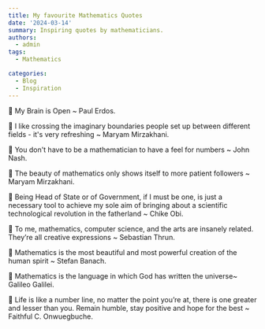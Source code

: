 ```yaml
---
title: My favourite Mathematics Quotes
date: '2024-03-14'
summary: Inspiring quotes by mathematicians.
authors:
  - admin
tags:
  - Mathematics

categories:
  - Blog
  - Inspiration
---
```


🤗 My Brain is Open ~ Paul Erdos. 

🤗 I like crossing the imaginary boundaries people set up between different fields - it's very refreshing ~ Maryam Mirzakhani.

🤗 You don't have to be a mathematician to have a feel for numbers ~ John Nash. 

 🤗 The beauty of mathematics only shows itself to more patient followers ~ Maryam Mirzakhani. 

🤗 Being Head of State or of Government, if I must be one, is just a necessary tool to achieve my sole aim of bringing about a scientific technological revolution in the fatherland ~ Chike Obi. 

🤗 To me, mathematics, computer science, and the arts are insanely related. They’re all creative expressions ~ Sebastian Thrun.

🤗 Mathematics is the most beautiful and most powerful creation of the human spirit ~ Stefan Banach. 

🤗 Mathematics is the language in which God has written the universe~ Galileo Galilei.

🤗 Life is like a number line, no matter the point you’re at, there is one greater and lesser than you. Remain humble, stay positive and hope for the best ~ Faithful C. Onwuegbuche.
